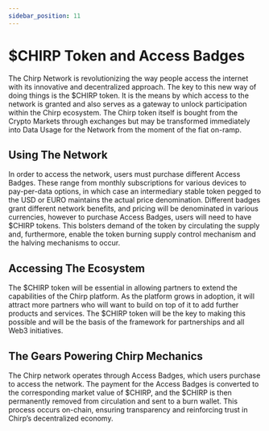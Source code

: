 ```yaml
---
sidebar_position: 11
---
```


# $CHIRP Token and Access Badges
The Chirp Network is revolutionizing the way people access the internet with its innovative and decentralized approach. The key to this new way of doing things is the $CHIRP token. It is the means by which access to the network is granted and also serves as a gateway to unlock participation within the Chirp ecosystem. The Chirp token itself is bought from the Crypto Markets through exchanges but may be transformed immediately into Data Usage for the Network from the moment of the fiat on-ramp.

## Using The Network
In order to access the network, users must purchase different Access Badges. These range from monthly subscriptions for various devices to pay-per-data options, in which case an intermediary stable token pegged to the USD or EURO maintains the actual price denomination. Different badges grant different network benefits, and pricing will be denominated in various currencies, however to purchase Access Badges, users will need to have $CHIRP tokens. This bolsters demand of the token by circulating the supply and, furthermore, enable the token burning supply control mechanism and the halving mechanisms to occur.  

## Accessing The Ecosystem
The $CHIRP token will be essential in allowing partners to extend the capabilities of the Chirp platform. As the platform grows in adoption, it will attract more partners who will want to build on top of it to add further products and services. The $CHIRP token will be the key to making this possible and will be the basis of the framework for partnerships and all Web3 initiatives.

## The Gears Powering Chirp Mechanics
The Chirp network operates through Access Badges, which users purchase to access the network. The payment for the Access Badges is converted to the corresponding market value of $CHIRP, and the $CHIRP is then permanently removed from circulation and sent to a burn wallet. This process occurs on-chain, ensuring transparency and reinforcing trust in Chirp’s decentralized economy.
